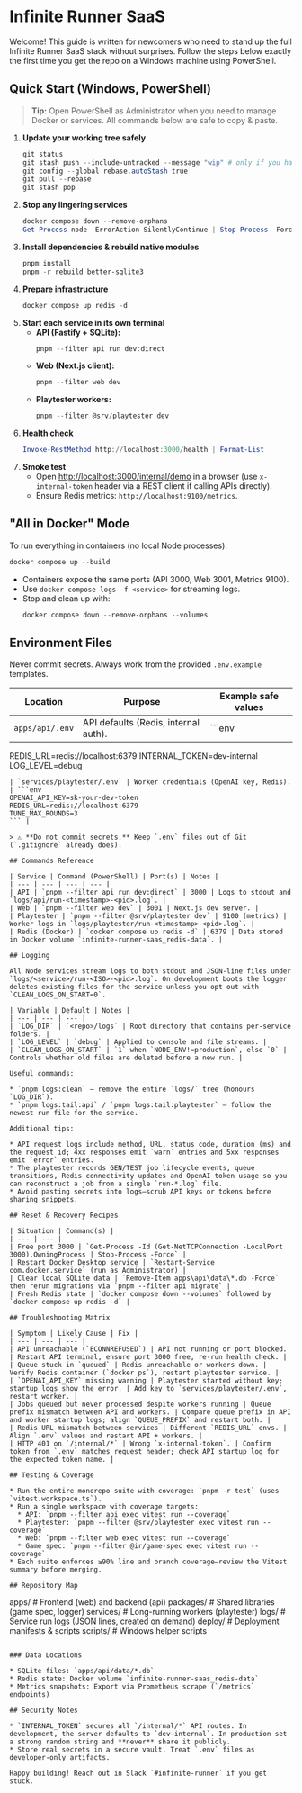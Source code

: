 # Infinite Runner SaaS

Welcome! This guide is written for newcomers who need to stand up the full Infinite Runner SaaS stack without surprises. Follow the steps below exactly the first time you get the repo on a Windows machine using PowerShell.

## Quick Start (Windows, PowerShell)

> **Tip:** Open PowerShell as Administrator when you need to manage Docker or services. All commands below are safe to copy & paste.

1. **Update your working tree safely**
   ```powershell
   git status
   git stash push --include-untracked --message "wip" # only if you have changes
   git config --global rebase.autoStash true
   git pull --rebase
   git stash pop
   ```
2. **Stop any lingering services**
   ```powershell
   docker compose down --remove-orphans
   Get-Process node -ErrorAction SilentlyContinue | Stop-Process -Force
   ```
3. **Install dependencies & rebuild native modules**
   ```powershell
   pnpm install
   pnpm -r rebuild better-sqlite3
   ```
4. **Prepare infrastructure**
   ```powershell
   docker compose up redis -d
   ```
5. **Start each service in its own terminal**
   - **API (Fastify + SQLite):**
     ```powershell
     pnpm --filter api run dev:direct
     ```
   - **Web (Next.js client):**
     ```powershell
     pnpm --filter web dev
     ```
   - **Playtester workers:**
     ```powershell
     pnpm --filter @srv/playtester dev
     ```
6. **Health check**
   ```powershell
   Invoke-RestMethod http://localhost:3000/health | Format-List
   ```
7. **Smoke test**
   - Open <http://localhost:3000/internal/demo> in a browser (use `x-internal-token` header via a REST client if calling APIs directly).
   - Ensure Redis metrics: `http://localhost:9100/metrics`.

## "All in Docker" Mode

To run everything in containers (no local Node processes):

```powershell
docker compose up --build
```

* Containers expose the same ports (API 3000, Web 3001, Metrics 9100).
* Use `docker compose logs -f <service>` for streaming logs.
* Stop and clean up with:
  ```powershell
  docker compose down --remove-orphans --volumes
  ```

## Environment Files

Never commit secrets. Always work from the provided `.env.example` templates.

| Location | Purpose | Example safe values |
| --- | --- | --- |
| `apps/api/.env` | API defaults (Redis, internal auth). | ```env
REDIS_URL=redis://localhost:6379
INTERNAL_TOKEN=dev-internal
LOG_LEVEL=debug
``` |
| `services/playtester/.env` | Worker credentials (OpenAI key, Redis). | ```env
OPENAI_API_KEY=sk-your-dev-token
REDIS_URL=redis://localhost:6379
TUNE_MAX_ROUNDS=3
``` |

> ⚠️ **Do not commit secrets.** Keep `.env` files out of Git (`.gitignore` already does).

## Commands Reference

| Service | Command (PowerShell) | Port(s) | Notes |
| --- | --- | --- | --- |
| API | `pnpm --filter api run dev:direct` | 3000 | Logs to stdout and `logs/api/run-<timestamp>-<pid>.log`. |
| Web | `pnpm --filter web dev` | 3001 | Next.js dev server. |
| Playtester | `pnpm --filter @srv/playtester dev` | 9100 (metrics) | Worker logs in `logs/playtester/run-<timestamp>-<pid>.log`. |
| Redis (Docker) | `docker compose up redis -d` | 6379 | Data stored in Docker volume `infinite-runner-saas_redis-data`. |

## Logging

All Node services stream logs to both stdout and JSON-line files under `logs/<service>/run-<ISO>-<pid>.log`. On development boots the logger deletes existing files for the service unless you opt out with `CLEAN_LOGS_ON_START=0`.

| Variable | Default | Notes |
| --- | --- | --- |
| `LOG_DIR` | `<repo>/logs` | Root directory that contains per-service folders. |
| `LOG_LEVEL` | `debug` | Applied to console and file streams. |
| `CLEAN_LOGS_ON_START` | `1` when `NODE_ENV!=production`, else `0` | Controls whether old files are deleted before a new run. |

Useful commands:

* `pnpm logs:clean` – remove the entire `logs/` tree (honours `LOG_DIR`).
* `pnpm logs:tail:api` / `pnpm logs:tail:playtester` – follow the newest run file for the service.

Additional tips:

* API request logs include method, URL, status code, duration (ms) and the request id; 4xx responses emit `warn` entries and 5xx responses emit `error` entries.
* The playtester records GEN/TEST job lifecycle events, queue transitions, Redis connectivity updates and OpenAI token usage so you can reconstruct a job from a single `run-*.log` file.
* Avoid pasting secrets into logs—scrub API keys or tokens before sharing snippets.

## Reset & Recovery Recipes

| Situation | Command(s) |
| --- | --- |
| Free port 3000 | `Get-Process -Id (Get-NetTCPConnection -LocalPort 3000).OwningProcess | Stop-Process -Force` |
| Restart Docker Desktop service | `Restart-Service com.docker.service` (run as Administrator) |
| Clear local SQLite data | `Remove-Item apps\api\data\*.db -Force` then rerun migrations via `pnpm --filter api migrate` |
| Fresh Redis state | `docker compose down --volumes` followed by `docker compose up redis -d` |

## Troubleshooting Matrix

| Symptom | Likely Cause | Fix |
| --- | --- | --- |
| API unreachable (`ECONNREFUSED`) | API not running or port blocked. | Restart API terminal, ensure port 3000 free, re-run health check. |
| Queue stuck in `queued` | Redis unreachable or workers down. | Verify Redis container (`docker ps`), restart playtester service. |
| `OPENAI_API_KEY` missing warning | Playtester started without key; startup logs show the error. | Add key to `services/playtester/.env`, restart worker. |
| Jobs queued but never processed despite workers running | Queue prefix mismatch between API and workers. | Compare queue prefix in API and worker startup logs; align `QUEUE_PREFIX` and restart both. |
| Redis URL mismatch between services | Different `REDIS_URL` envs. | Align `.env` values and restart API + workers. |
| HTTP 401 on `/internal/*` | Wrong `x-internal-token`. | Confirm token from `.env` matches request header; check API startup log for the expected token name. |

## Testing & Coverage

* Run the entire monorepo suite with coverage: `pnpm -r test` (uses `vitest.workspace.ts`).
* Run a single workspace with coverage targets:
  * API: `pnpm --filter api exec vitest run --coverage`
  * Playtester: `pnpm --filter @srv/playtester exec vitest run --coverage`
  * Web: `pnpm --filter web exec vitest run --coverage`
  * Game spec: `pnpm --filter @ir/game-spec exec vitest run --coverage`
* Each suite enforces ≥90% line and branch coverage—review the Vitest summary before merging.

## Repository Map

```
apps/            # Frontend (web) and backend (api)
packages/        # Shared libraries (game spec, logger)
services/        # Long-running workers (playtester)
logs/            # Service run logs (JSON lines, created on demand)
deploy/          # Deployment manifests & scripts
scripts/         # Windows helper scripts
```

### Data Locations

* SQLite files: `apps/api/data/*.db`
* Redis state: Docker volume `infinite-runner-saas_redis-data`
* Metrics snapshots: Export via Prometheus scrape (`/metrics` endpoints)

## Security Notes

* `INTERNAL_TOKEN` secures all `/internal/*` API routes. In development, the server defaults to `dev-internal`. In production set a strong random string and **never** share it publicly.
* Store real secrets in a secure vault. Treat `.env` files as developer-only artifacts.

Happy building! Reach out in Slack `#infinite-runner` if you get stuck.
